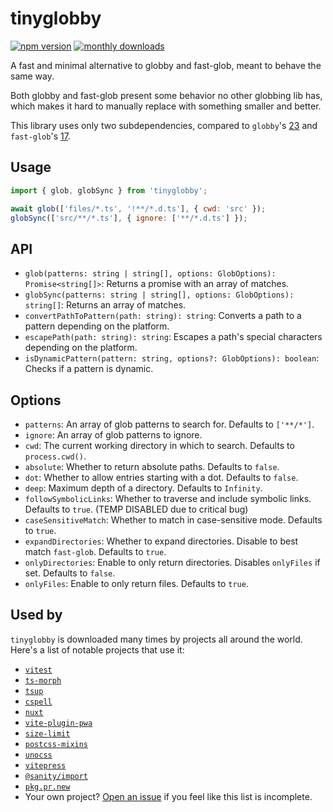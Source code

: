 # tinyglobby

[![npm version](https://img.shields.io/npm/v/tinyglobby.svg?maxAge=3600)](https://npmjs.com/package/tinyglobby)
[![monthly downloads](https://img.shields.io/npm/dm/tinyglobby.svg?maxAge=3600)](https://npmjs.com/package/tinyglobby)

A fast and minimal alternative to globby and fast-glob, meant to behave the same way.

Both globby and fast-glob present some behavior no other globbing lib has,
which makes it hard to manually replace with something smaller and better.

This library uses only two subdependencies, compared to `globby`'s [23](https://npmgraph.js.org/?q=globby@14.0.2)
and `fast-glob`'s [17](https://npmgraph.js.org/?q=fast-glob@3.3.2).

## Usage

```js
import { glob, globSync } from 'tinyglobby';

await glob(['files/*.ts', '!**/*.d.ts'], { cwd: 'src' });
globSync(['src/**/*.ts'], { ignore: ['**/*.d.ts'] });
```

## API

- `glob(patterns: string | string[], options: GlobOptions): Promise<string[]>`: Returns a promise with an array of matches.
- `globSync(patterns: string | string[], options: GlobOptions): string[]`: Returns an array of matches.
- `convertPathToPattern(path: string): string`: Converts a path to a pattern depending on the platform.
- `escapePath(path: string): string`: Escapes a path's special characters depending on the platform.
- `isDynamicPattern(pattern: string, options?: GlobOptions): boolean`: Checks if a pattern is dynamic.

## Options

- `patterns`: An array of glob patterns to search for. Defaults to `['**/*']`.
- `ignore`: An array of glob patterns to ignore.
- `cwd`: The current working directory in which to search. Defaults to `process.cwd()`.
- `absolute`: Whether to return absolute paths. Defaults to `false`.
- `dot`: Whether to allow entries starting with a dot. Defaults to `false`.
- `deep`: Maximum depth of a directory. Defaults to `Infinity`.
- `followSymbolicLinks`: Whether to traverse and include symbolic links. Defaults to `true`. (TEMP DISABLED due to critical bug)
- `caseSensitiveMatch`: Whether to match in case-sensitive mode. Defaults to `true`.
- `expandDirectories`: Whether to expand directories. Disable to best match `fast-glob`. Defaults to `true`.
- `onlyDirectories`: Enable to only return directories. Disables `onlyFiles` if set. Defaults to `false`.
- `onlyFiles`: Enable to only return files. Defaults to `true`.

## Used by

`tinyglobby` is downloaded many times by projects all around the world. Here's a list of notable projects that use it:

<!-- should be sorted by weekly download count -->
- [`vitest`](https://github.com/vitest-dev/vitest)
- [`ts-morph`](https://github.com/dsherret/ts-morph)
- [`tsup`](https://github.com/egoist/tsup)
- [`cspell`](https://github.com/streetsidesoftware/cspell)
- [`nuxt`](https://github.com/nuxt/nuxt)
- [`vite-plugin-pwa`](https://github.com/vite-pwa/vite-plugin-pwa)
- [`size-limit`](https://github.com/ai/size-limit)
- [`postcss-mixins`](https://github.com/postcss/postcss-mixins)
- [`unocss`](https://github.com/unocss/unocss)
- [`vitepress`](https://github.com/vuejs/vitepress)
- [`@sanity/import`](https://github.com/sanity-io/import)
- [`pkg.pr.new`](https://github.com/stackblitz-labs/pkg.pr.new)
- Your own project? [Open an issue](https://github.com/SuperchupuDev/tinyglobby/issues)
if you feel like this list is incomplete.
